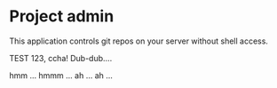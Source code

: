 Project admin
=============

This application controls git repos on your server without shell access.

TEST 123, ccha! Dub-dub....

hmm ... hmmm ...
ah ...  ah ... 
